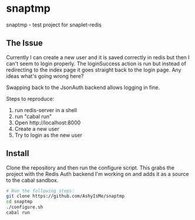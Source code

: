 snaptmp
=======

snaptmp - test project for snaplet-redis

## The Issue
Currently I can create a new user and it is saved correctly in redis but then I can't seem to login properly.  The loginSuccess action is run but instead of redirecting to the index page it goes straight back to the login page.
Any ideas what's going wrong here?

Swapping back to the JsonAuth backend allows logging in fine.

Steps to reproduce:
1. run redis-server in a shell
1. run "cabal run"
1. Open http://localhost:8000
1. Create a new user
1. Try to login as the new user

## Install
Clone the repository and then run the configure script.  This grabs the project with the Redis Auth backend I'm working on and adds it as a source to the cabal sandbox.
``` bash
# Run the following steps:
git clone https://github.com/AshyIsMe/snaptmp
cd snaptmp
./configure.sh
cabal run
```
